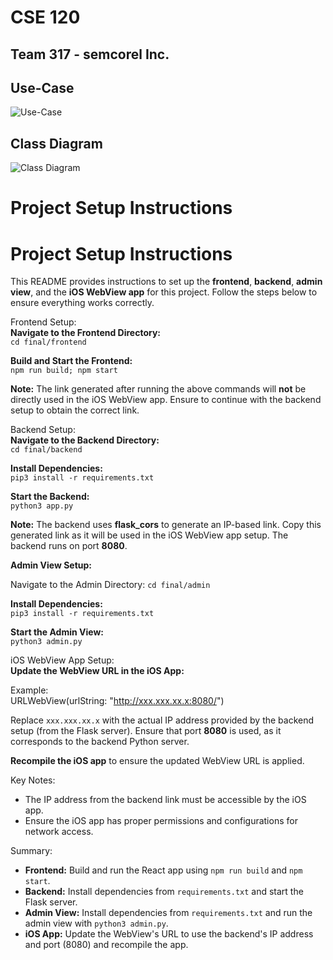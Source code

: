 # CSE 120
## Team 317 - semcorel Inc.
## Use-Case
![Use-Case](https://github.com/user-attachments/assets/1b1a81e2-b803-4577-b734-4f5c92cf3f26)


## Class Diagram
![Class Diagram](https://github.com/user-attachments/assets/1d46edad-08aa-47e6-b548-5d5a30c30973)
# Project Setup Instructions

# Project Setup Instructions

This README provides instructions to set up the **frontend**, **backend**, **admin view**, and the **iOS WebView app** for this project. Follow the steps below to ensure everything works correctly.

Frontend Setup:  
**Navigate to the Frontend Directory:**  
`cd final/frontend  `

**Build and Start the Frontend:**  
`npm run build; npm start  `

**Note:** The link generated after running the above commands will **not** be directly used in the iOS WebView app. Ensure to continue with the backend setup to obtain the correct link.

Backend Setup:  
**Navigate to the Backend Directory:**  
`cd final/backend  `

**Install Dependencies:**  
`pip3 install -r requirements.txt  `

**Start the Backend:**  
`python3 app.py  `

**Note:** The backend uses **flask_cors** to generate an IP-based link. Copy this generated link as it will be used in the iOS WebView app setup. The backend runs on port **8080**.

**Admin View Setup:**

Navigate to the Admin Directory:
`cd final/admin  `

**Install Dependencies:**  
`pip3 install -r requirements.txt  `

**Start the Admin View:**  
`python3 admin.py  `

iOS WebView App Setup:  
**Update the WebView URL in the iOS App:**  

Example:  
URLWebView(urlString: "http://xxx.xxx.xx.x:8080/")  

Replace `xxx.xxx.xx.x` with the actual IP address provided by the backend setup (from the Flask server). Ensure that port **8080** is used, as it corresponds to the backend Python server.  

**Recompile the iOS app** to ensure the updated WebView URL is applied.

Key Notes:  
- The IP address from the backend link must be accessible by the iOS app.  
- Ensure the iOS app has proper permissions and configurations for network access.

Summary:  
- **Frontend:** Build and run the React app using `npm run build` and `npm start`.  
- **Backend:** Install dependencies from `requirements.txt` and start the Flask server.  
- **Admin View:** Install dependencies from `requirements.txt` and run the admin view with `python3 admin.py`.  
- **iOS App:** Update the WebView's URL to use the backend's IP address and port (8080) and recompile the app.

